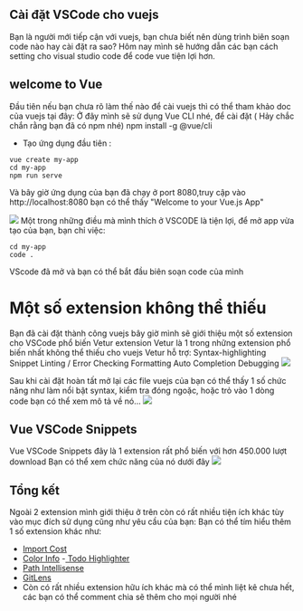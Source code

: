 ## Cài đặt VSCode cho vuejs
Bạn là người mới tiếp cận với vuejs, bạn chưa biết nên dùng trình biên soạn code nào hay cài đặt ra sao? Hôm nay mình sẽ hướng dẫn các bạn cách setting cho visual studio code để code vue tiện lợi hơn.
## welcome to Vue
Đầu tiên nếu bạn chưa rõ làm thế nào để cài vuejs thì có thể tham khảo doc của vuejs tại đây: 
Ở đây mình sẽ sử dụng Vue CLI nhé, để cài đặt ( Hảy chắc chắn rằng bạn đã có npm nhé)
npm install -g @vue/cli
- Tạo ứng dụng đầu tiên :
```
vue create my-app
cd my-app
npm run serve
```
Và bây giờ ứng dụng của bạn đã chạy ở port 8080,truy cập vào http://localhost:8080 bạn có thể thấy   "Welcome to your Vue.js App" 

![](https://images.viblo.asia/b59eb855-eff3-494f-a65b-bfc87601f644.png)
Một trong những điều mà mình thích ở VSCODE là tiện lợi, để mở app vừa tạo của bạn, bạn chỉ việc:
```
cd my-app
code .
```
 VScode đã mở và bạn có thể bắt đầu biên soạn code của mình
# Một số extension không thể thiếu
Bạn đã cài đặt thành công vuejs bây giờ mình sẽ giới thiệu một số extension cho VSCode phổ biến
Vetur extension
Vetur là 1 trong những extension phổ biến nhất không thể thiếu cho vuejs
Vetur hỗ trợ:
Syntax-highlighting
Snippet
Linting / Error Checking
Formatting
Auto Completion
Debugging
![](https://images.viblo.asia/31ff97ba-1658-46eb-b7ba-c0d87135b08c.png)

Sau khi cài đặt hoàn tất mở lại các file vuejs của bạn có thể thấy 1 số chức năng như làm nổi bật syntax, kiểm tra đóng ngoặc, hoặc trỏ vào 1 dòng code bạn có thể xem mô tả về nó...
![](https://images.viblo.asia/471e9043-74e7-4982-9200-8375ddfdb824.png)
## Vue VSCode Snippets
Vue VSCode Snippets đây là 1 extension rất phổ biến với hơn 450.000 lượt download
Bạn có thể xem chức năng của nó dưới đây
![](https://images.viblo.asia/219d956e-d3d0-40bb-bb00-c84d4dc9c61f.gif)
## Tổng kết
Ngoài 2 extension mình giới thiệu ở trên còn có rất nhiều tiện ích khác tùy vào mục đích sử dụng cũng như yêu cầu của bạn: 
Bạn có thể tím hiểu thêm 1 số extension khác như:
- [Import Cost ](https://marketplace.visualstudio.com/items?itemName=wix.vscode-import-cost)
- [Color Info](https://marketplace.visualstudio.com/items?itemName=bierner.color-info)
-[ Todo Highlighter](https://marketplace.visualstudio.com/items?itemName=wayou.vscode-todo-highlight)
- [Path Intellisense](https://marketplace.visualstudio.com/items?itemName=christian-kohler.path-intellisense)
- [GitLens](https://marketplace.visualstudio.com/items?itemName=eamodio.gitlens)
- Còn có rất nhiều extension hữu ích khác mà có thể mình liệt kê chưa hết, các bạn có thể comment chia sẽ thêm cho mọi người nhé